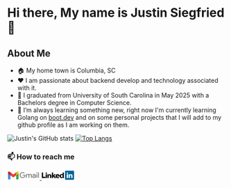 # Hi there, My name is Justin Siegfried 👋

## About Me

- 🏠 My home town is Columbia, SC
- ❤️ I am passionate about backend develop and technology associated with it.
- 🔭 I graduated from University of South Carolina in May 2025 with a Bachelors degree in Computer Science.
- 🌱 I’m always learning something new, right now I'm currently learning Golang on [boot.dev](https://www.boot.dev/u/solidaccess34) and on some personal projects that I will add to my github profile as I am working on them.

![Justin's GitHub stats](https://github-readme-stats.vercel.app/api?username=Siegfriedj2018&show_icons=true&theme=onedark)
[![Top Langs](https://github-readme-stats.vercel.app/api/top-langs/?username=Siegfriedj2018&langs_count=10&layout=compact&theme=onedark)](https://github.com/anuraghazra/github-readme-stats)

### 📫 How to reach me

<a href="mailto:justasiegfried09@gmail.com">
  <img src="./assets/Gmail2020.png" alt="Email Me" width="75">
</a>
<a href="https://www.linkedin.com/in/justin-siegfried-b91364114">
  <img src="./assets/LinkedIn-Logo.png" alt="LinkedIn" width="75">
</a>
<!--
**Siegfriedj2018/Siegfriedj2018** is a ✨ _special_ ✨ repository because its `README.md` (this file) appears on your GitHub profile.

Here are some ideas to get you started:

- I’m currently working on ...

- 👯 I’m looking to collaborate on ...
- 🤔 I’m looking for help with ...
- 💬 Ask me about ...

- 😄 Pronouns: ...
- ⚡ Fun fact: ...
-->
